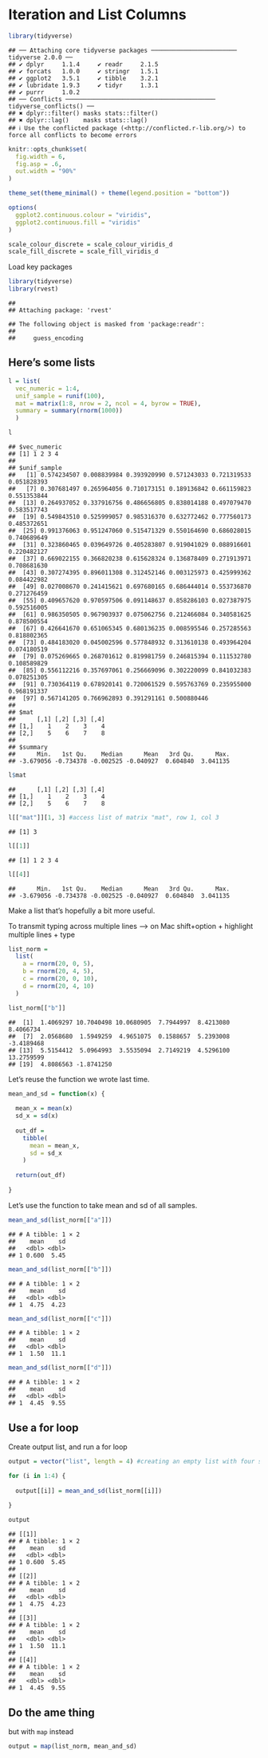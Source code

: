 Iteration and List Columns
================

``` r
library(tidyverse)
```

    ## ── Attaching core tidyverse packages ──────────────────────── tidyverse 2.0.0 ──
    ## ✔ dplyr     1.1.4     ✔ readr     2.1.5
    ## ✔ forcats   1.0.0     ✔ stringr   1.5.1
    ## ✔ ggplot2   3.5.1     ✔ tibble    3.2.1
    ## ✔ lubridate 1.9.3     ✔ tidyr     1.3.1
    ## ✔ purrr     1.0.2     
    ## ── Conflicts ────────────────────────────────────────── tidyverse_conflicts() ──
    ## ✖ dplyr::filter() masks stats::filter()
    ## ✖ dplyr::lag()    masks stats::lag()
    ## ℹ Use the conflicted package (<http://conflicted.r-lib.org/>) to force all conflicts to become errors

``` r
knitr::opts_chunk$set(
  fig.width = 6,
  fig.asp = .6,
  out.width = "90%"
)

theme_set(theme_minimal() + theme(legend.position = "bottom"))

options(
  ggplot2.continuous.colour = "viridis",
  ggplot2.continuous.fill = "viridis"
)

scale_colour_discrete = scale_colour_viridis_d
scale_fill_discrete = scale_fill_viridis_d
```

Load key packages

``` r
library(tidyverse)
library(rvest)
```

    ## 
    ## Attaching package: 'rvest'

    ## The following object is masked from 'package:readr':
    ## 
    ##     guess_encoding

## Here’s some lists

``` r
l = list(
  vec_numeric = 1:4,
  unif_sample = runif(100),
  mat = matrix(1:8, nrow = 2, ncol = 4, byrow = TRUE),
  summary = summary(rnorm(1000))
  )

l
```

    ## $vec_numeric
    ## [1] 1 2 3 4
    ## 
    ## $unif_sample
    ##   [1] 0.574234507 0.008839984 0.393920990 0.571243033 0.721319533 0.051828393
    ##   [7] 0.307681497 0.265964056 0.710173151 0.189136842 0.661159823 0.551353844
    ##  [13] 0.264937052 0.337916756 0.486656805 0.838014188 0.497079470 0.583517743
    ##  [19] 0.549843510 0.525999057 0.985316370 0.632772462 0.777560173 0.485372651
    ##  [25] 0.991376063 0.951247060 0.515471329 0.550164690 0.686028015 0.740689649
    ##  [31] 0.323860465 0.039649726 0.405283807 0.919041029 0.088916601 0.220482127
    ##  [37] 0.669022155 0.366820238 0.615628324 0.136878409 0.271913971 0.708681630
    ##  [43] 0.307274395 0.896011308 0.312452146 0.003125973 0.425999362 0.084422982
    ##  [49] 0.027008670 0.241415621 0.697680165 0.686444014 0.553736870 0.271276459
    ##  [55] 0.409657620 0.970597506 0.091148637 0.858286103 0.027387975 0.592516005
    ##  [61] 0.986350505 0.967903937 0.075062756 0.212466084 0.340581625 0.878500554
    ##  [67] 0.426641670 0.651065345 0.680136235 0.008595546 0.257285563 0.818802365
    ##  [73] 0.484183020 0.045002596 0.577848932 0.313610138 0.493964204 0.074180519
    ##  [79] 0.075269665 0.268701612 0.819981759 0.246815394 0.111532780 0.108589829
    ##  [85] 0.556112216 0.357697061 0.256669096 0.302220099 0.841032383 0.078251305
    ##  [91] 0.730364119 0.678920141 0.720061529 0.595763769 0.235955000 0.968191337
    ##  [97] 0.567141205 0.766962893 0.391291161 0.500880446
    ## 
    ## $mat
    ##      [,1] [,2] [,3] [,4]
    ## [1,]    1    2    3    4
    ## [2,]    5    6    7    8
    ## 
    ## $summary
    ##      Min.   1st Qu.    Median      Mean   3rd Qu.      Max. 
    ## -3.679056 -0.734378 -0.002525 -0.040927  0.604840  3.041135

``` r
l$mat
```

    ##      [,1] [,2] [,3] [,4]
    ## [1,]    1    2    3    4
    ## [2,]    5    6    7    8

``` r
l[["mat"]][1, 3] #access list of matrix "mat", row 1, col 3
```

    ## [1] 3

``` r
l[[1]]
```

    ## [1] 1 2 3 4

``` r
l[[4]]
```

    ##      Min.   1st Qu.    Median      Mean   3rd Qu.      Max. 
    ## -3.679056 -0.734378 -0.002525 -0.040927  0.604840  3.041135

Make a list that’s hopefully a bit more useful.

To transmit typing across multiple lines –\> on Mac shift+option +
highlight multiple lines + type

``` r
list_norm = 
  list(
    a = rnorm(20, 0, 5),
    b = rnorm(20, 4, 5),
    c = rnorm(20, 0, 10),
    d = rnorm(20, 4, 10)
  )

list_norm[["b"]]
```

    ##  [1]  1.4069297 10.7040498 10.0680905  7.7944997  8.4213080  8.4066734
    ##  [7]  2.0568680  1.5949259  4.9651075  0.1588657  5.2393008 -3.4189468
    ## [13]  5.5154412  5.0964993  3.5535094  2.7149219  4.5296100 13.2759599
    ## [19]  4.8086563 -1.8741250

Let’s reuse the function we wrote last time.

``` r
mean_and_sd = function(x) {
  
  mean_x = mean(x)
  sd_x = sd(x)
  
  out_df = 
    tibble(
      mean = mean_x,
      sd = sd_x
    )
  
  return(out_df)
  
}
```

Let’s use the function to take mean and sd of all samples.

``` r
mean_and_sd(list_norm[["a"]])
```

    ## # A tibble: 1 × 2
    ##    mean    sd
    ##   <dbl> <dbl>
    ## 1 0.600  5.45

``` r
mean_and_sd(list_norm[["b"]])
```

    ## # A tibble: 1 × 2
    ##    mean    sd
    ##   <dbl> <dbl>
    ## 1  4.75  4.23

``` r
mean_and_sd(list_norm[["c"]])
```

    ## # A tibble: 1 × 2
    ##    mean    sd
    ##   <dbl> <dbl>
    ## 1  1.50  11.1

``` r
mean_and_sd(list_norm[["d"]])
```

    ## # A tibble: 1 × 2
    ##    mean    sd
    ##   <dbl> <dbl>
    ## 1  4.45  9.55

## Use a for loop

Create output list, and run a for loop

``` r
output = vector("list", length = 4) #creating an empty list with four spots

for (i in 1:4) {
  
  output[[i]] = mean_and_sd(list_norm[[i]])
  
}

output
```

    ## [[1]]
    ## # A tibble: 1 × 2
    ##    mean    sd
    ##   <dbl> <dbl>
    ## 1 0.600  5.45
    ## 
    ## [[2]]
    ## # A tibble: 1 × 2
    ##    mean    sd
    ##   <dbl> <dbl>
    ## 1  4.75  4.23
    ## 
    ## [[3]]
    ## # A tibble: 1 × 2
    ##    mean    sd
    ##   <dbl> <dbl>
    ## 1  1.50  11.1
    ## 
    ## [[4]]
    ## # A tibble: 1 × 2
    ##    mean    sd
    ##   <dbl> <dbl>
    ## 1  4.45  9.55

## Do the ame thing

but with `map` instead

``` r
output = map(list_norm, mean_and_sd)
```
